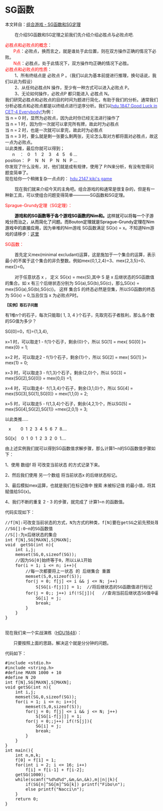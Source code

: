 # SG函数

本文转自：[组合游戏 - SG函数和SG定理](http://blog.csdn.net/luomingjun12315/article/details/45555495)

<p>&nbsp;&nbsp;&nbsp;&nbsp;&nbsp;&nbsp;&nbsp; 在介绍SG函数和SG定理之前我们先介绍介绍必胜点与必败点吧.<br>
</p>
<div class="para"><span style="font-size:14px; color:#ff0000">必胜点和必败点的概念</span><span style="font-size:14px">：</span></div>
<div class="para">&nbsp;&nbsp;&nbsp;&nbsp;&nbsp;&nbsp; <span style="color:#ff0000">P点</span>：必败点，换而言之，就是谁处于此位置，则在双方操作正确的情况下必败。</div>
<div class="para">&nbsp;&nbsp;&nbsp;&nbsp;&nbsp;&nbsp; <span style="color:#ff0000">N点</span>：必胜点，处于此情况下，双方操作均正确的情况下必胜。</div>
<div class="para"><span style="font-size:14px; color:#ff0000">必胜点和必败点的性质</span><span style="font-size:14px">：</span></div>
<div class="para">&nbsp;&nbsp;&nbsp;&nbsp;&nbsp;&nbsp;&nbsp;&nbsp;1、所有终结点是 必败点 P 。（我们以此为基本前提进行推理，换句话说，我们以此为假设）</div>
<div class="para">&nbsp;&nbsp;&nbsp;&nbsp;&nbsp;&nbsp;&nbsp; 2、从任何必胜点N 操作，至少有一种方式可以进入必败点 P。</div>
<div class="para">&nbsp;&nbsp;&nbsp;&nbsp;&nbsp;&nbsp;&nbsp; 3、无论如何操作，必败点P 都只能进入 必胜点 N。</div>
<div class="para">我们研究必胜点和必败点的目的时间为题进行简化，有助于我们的分析。通常我们分析必胜点和必败点都是以终结点进行逆序分析。我们以<a target="_blank" target="_blank" href="http://acm.hdu.edu.cn/showproblem.php?pid=1847"><span style="color:#3333ff">hdu 1847 Good Luck in CET-4 Everybody!</span></a>为例：</div>
<div class="para">当 n = 0 时，显然为必败点，因为此时你已经无法进行操作了</div>
<div class="para">当 n = 1 时，因为你一次就可以拿完所有牌，故此时为必胜点</div>
<div class="para">当 n = 2 时，也是一次就可以拿完，故此时为必胜点</div>
<div class="para">当 n = 3 时，要么就是剩一张要么剩两张，无论怎么取对方都将面对必胜点，故这一点为必败点。</div>
<div class="para">以此类推，最后你就可以得到；</div>
<div class="para">&nbsp;&nbsp;&nbsp;&nbsp;&nbsp; n&nbsp;&nbsp;&nbsp;&nbsp;：&nbsp;&nbsp; 0&nbsp;&nbsp;&nbsp; 1&nbsp;&nbsp;&nbsp;&nbsp;2&nbsp;&nbsp;&nbsp; 3&nbsp;&nbsp;&nbsp; 4&nbsp;&nbsp; 5&nbsp;&nbsp;&nbsp; 6 ...</div>
<div class="para">position：&nbsp;&nbsp;P&nbsp;&nbsp;&nbsp;&nbsp;N&nbsp;&nbsp; N&nbsp;&nbsp;&nbsp; P&nbsp;&nbsp; N&nbsp;&nbsp; N&nbsp;&nbsp; P ...</div>
<div class="para">你发现了什么没有，对，他们就是成有规律，使用了 P/N来分析，有没有觉得问题变简单了。</div>
<div class="para">现在给你一个稍微复杂一点点的： <a target="_blank" target="_blank" href="http://acm.hdu.edu.cn/showproblem.php?pid=2147">
<span style="color:#3333ff">hdu 2147 kiki's game</span></a></div>
<p>&nbsp;&nbsp;&nbsp;&nbsp;&nbsp;&nbsp;&nbsp; 现在我们就来介绍今天的主角吧。组合游戏的和通常是很复杂的，但是有一种新工具，可以使组合问题变得简单————SG函数和SG定理。</p>
<p><span style="font-size:14px; color:#ff0000">Sprague-Grundy定理（SG定理）：</span></p>
<p><span style="color:#000000">&nbsp;&nbsp;&nbsp;&nbsp;&nbsp;&nbsp; &nbsp;<strong>游戏和的SG函数等于各个游戏SG函数的Nim和。</strong>这样就可以将每一个子游戏分而治之，从而简化了问题。而Bouton定理就是Sprague-Grundy定理在Nim游戏中的直接应用，</span>因为单堆的Nim游戏 SG函数满足 SG(x) = x。不知道Nim游戏的请移步：<span style="color:#3366ff"><a target="_blank" target="_blank" href="http://blog.csdn.net/luomingjun12315/article/details/45479073">这里</a></span></p>
<p><span style="font-size:14px; color:#ff0000">SG函数：</span></p>
<p>&nbsp;&nbsp;&nbsp;&nbsp;&nbsp;&nbsp;&nbsp; 首先定义mex(minimal excludant)运算，这是施加于一个集合的运算，表示最小的不属于这个集合的非负整数。例如mex{0,1,2,4}=3、mex{2,3,5}=0、mex{}=0。</p>
<p>&nbsp;&nbsp;&nbsp;&nbsp;&nbsp;&nbsp;&nbsp; 对于任意状态 x ， 定义 SG(x) = mex(S),其中 S 是 x 后继状态的SG函数&#20540;的集合。如 x 有三个后继状态分别为&nbsp;SG(a),SG(b),SG(c)，那么SG(x) = mex{SG(a),SG(b),SG(c)}。&nbsp;这样 集合S 的终态必然是空集，所以SG函数的终态为 SG(x) = 0,当且仅当 x 为必败点P时。</p>
<p><span style="font-size:12px"><strong>【实例】取石子问题</strong></span></p>
<p>有1堆n个的石子，每次只能取{ 1, 3, 4 }个石子，先取完石子者胜利，那么各个数的SG&#20540;为多少？</p>
<p>SG[0]=0，f[]={1,3,4},</p>
<p>x=1 时，可以取走1 - f{1}个石子，剩余{0}个，所以 SG[1] = mex{ SG[0] }= mex{0} = 1;</p>
<p>x=2 时，可以取走2 - f{1}个石子，剩余{1}个，所以 SG[2] = mex{ SG[1] }= mex{1} = 0;</p>
<p>x=3 时，可以取走3 - f{1,3}个石子，剩余{2,0}个，所以 SG[3] = mex{SG[2],SG[0]} = mex{0,0} =1;</p>
<p>x=4 时，可以取走4- &nbsp;f{1,3,4}个石子，剩余{3,1,0}个，所以 SG[4] = mex{SG[3],SG[1],SG[0]} = mex{1,1,0} = 2;</p>
<p>x=5 时，可以取走5 - f{1,3,4}个石子，剩余{4,2,1}个，所以SG[5] = mex{SG[4],SG[2],SG[1]} =mex{2,0,1} = 3;</p>
<p>以此类推.....</p>
<p>&nbsp;&nbsp; x&nbsp;&nbsp;&nbsp;&nbsp;&nbsp;&nbsp;&nbsp;&nbsp;0&nbsp; 1&nbsp; 2&nbsp; 3&nbsp; 4&nbsp; 5&nbsp; 6&nbsp; 7&nbsp; 8....</p>
<p>SG[x]&nbsp;&nbsp;&nbsp;&nbsp;0&nbsp; 1&nbsp; 0&nbsp; 1&nbsp; 2&nbsp; 3&nbsp; 2&nbsp; 0&nbsp; 1....</p>
<p>由上述实例我们就可以得到SG函数&#20540;求解步骤，那么计算1~n的SG函数&#20540;步骤如下：</p>
<p>1、使用 数组f 将 可改变当前状态 的方式记录下来。</p>
<p>2、然后我们使用 另一个数组 将当前状态x 的后继状态标记。</p>
<p>3、最后模拟mex运算，也就是我们在标记&#20540;中 搜索 未被标记&#20540; 的最小&#20540;，将其赋&#20540;给SG(x)。</p>
<p>4、我们不断的重复 2 - 3 的步骤，就完成了 计算1~n 的函数&#20540;。</p>
<p>代码实现如下：</p>
<pre class="cpp" name="code">//f[N]:可改变当前状态的方式，N为方式的种类，f[N]要在getSG之前先预处理
//SG[]:0~n的SG函数值
//S[]:为x后继状态的集合
int f[N],SG[MAXN],S[MAXN];
void  getSG(int n){
    int i,j;
    memset(SG,0,sizeof(SG));
    //因为SG[0]始终等于0，所以i从1开始
    for(i = 1; i &lt;= n; i++){
        //每一次都要将上一状态 的 后继集合 重置
        memset(S,0,sizeof(S));
        for(j = 0; f[j] &lt;= i &amp;&amp; j &lt;= N; j++)
            S[SG[i-f[j]]] = 1;  //将后继状态的SG函数值进行标记
        for(j = 0;; j++) if(!S[j]){   //查询当前后继状态SG值中最小的非零值
            SG[i] = j;
            break;
        }
    }
}</pre>
<p><br>
现在我们来一个实战演练（<span style="color:#3333ff"><a target="_blank" target="_blank" href="http://acm.hdu.edu.cn/showproblem.php?pid=1848">HDU1848</a></span>）：</p>
<p>&nbsp;&nbsp;&nbsp;&nbsp;&nbsp;&nbsp; 只要按照上面的思路，解决这个就是分分钟的问题。</p>
<p>代码如下：</p>
<pre class="cpp" name="code">#include &lt;stdio.h&gt;
#include &lt;string.h&gt;
#define MAXN 1000 + 10
#define N 20
int f[N],SG[MAXN],S[MAXN];
void getSG(int n){
    int i,j;
    memset(SG,0,sizeof(SG));
    for(i = 1; i &lt;= n; i++){
        memset(S,0,sizeof(S));
        for(j = 0; f[j] &lt;= i &amp;&amp; j &lt;= N; j++)
            S[SG[i-f[j]]] = 1;
        for(j = 0;;j++) if(!S[j]){
            SG[i] = j;
            break;
        }
    }
}
int main(){
    int n,m,k;
    f[0] = f[1] = 1;
    for(int i = 2; i &lt;= 16; i++)
        f[i] = f[i-1] + f[i-2];
    getSG(1000);
    while(scanf(&quot;%d%d%d&quot;,&amp;m,&amp;n,&amp;k),m||n||k){
        if(SG[n]^SG[m]^SG[k]) printf(&quot;Fibo\n&quot;);
        else printf(&quot;Nacci\n&quot;);
    }
    return 0;
}
</pre>